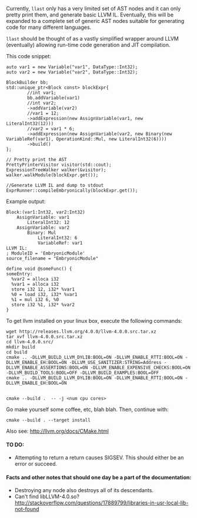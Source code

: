 Currently, `llast` only has a very limited set of AST nodes and it can only pretty print them, and generate basic 
LLVM IL.  Eventually, this will be expanded to a complete set of generic AST nodes suitable for generating code
for many different languages.

`llast` should be thought of as a vastly simplified wrapper around LLVM (eventually) allowing run-time code generation 
and JIT compilation.  


This code snippet:

    auto var1 = new Variable("var1", DataType::Int32);
    auto var2 = new Variable("var2", DataType::Int32);

    BlockBuilder bb;
    std::unique_ptr<Block const> blockExpr{
            //int var1;
            bb.addVariable(var1)
            //int var2;
            ->addVariable(var2)
            //var1 = 12;
            ->addExpression(new AssignVariable(var1, new LiteralInt32(12)))
            //var2 = var1 * 6;
            ->addExpression(new AssignVariable(var2, new Binary(new VariableRef(var1), OperationKind::Mul, new LiteralInt32(6))))
            ->build()
    };

    // Pretty print the AST
    PrettyPrinterVisitor visitor(std::cout);
    ExpressionTreeWalker walker(&visitor);
    walker.walkModule(blockExpr.get());

    //Generate LLVM IL and dump to stdout
    ExprRunner::compileEmbryonically(blockExpr.get());

Example output:
     
    Block:(var1:Int32, var2:Int32)
        AssignVariable: var1
            LiteralInt32: 12
        AssignVariable: var2
            Binary: Mul
                LiteralInt32: 6
                VariableRef: var1
    LLVM IL:
    ; ModuleID = 'EmbryonicModule'
    source_filename = "EmbryonicModule"
    
    define void @someFunc() {
    someEntry:
      %var2 = alloca i32
      %var1 = alloca i32
      store i32 12, i32* %var1
      %0 = load i32, i32* %var1
      %1 = mul i32 6, %0
      store i32 %1, i32* %var2
    }

To get llvm installed on your linux box, execute the following commands:

    wget http://releases.llvm.org/4.0.0/llvm-4.0.0.src.tar.xz
    tar xvf llvm-4.0.0.src.tar.xz
    cd llvm-4.0.0.src/
    mkdir build
    cd build
    cmake .. -DLLVM_BUILD_LLVM_DYLIB:BOOL=ON -DLLVM_ENABLE_RTTI:BOOL=ON -DLLVM_ENABLE_EH:BOOL=ON -DLLVM_USE_SANITIZER:STRING=Address -DLLVM_ENABLE_ASSERTIONS:BOOL=ON -DLLVM_ENABLE_EXPENSIVE_CHECKS:BOOL=ON -DLLVM_BUILD_TOOLS:BOOL=OFF -DLLVM_BUILD_EXAMPLES:BOOL=OFF
    cmake .. -DLLVM_BUILD_LLVM_DYLIB:BOOL=ON -DLLVM_ENABLE_RTTI:BOOL=ON -DLLVM_ENABLE_EH:BOOL=ON
     

    cmake --build .  -- -j <num cpu cores>

Go make yourself some coffee, etc, blah blah.  Then, continue with:

    cmake --build . --target install

Also see: http://llvm.org/docs/CMake.html

#### TO DO:

 - Attempting to return a return causes SIGSEV.  This should either be an error or succeed.
 
 #### Facts and other notes that should one day be a part of the documentation:
 
  - Destroying any node also destroys all of its descendants.
  - Can't find libLLVM-4.0.so?  http://stackoverflow.com/questions/17889799/libraries-in-usr-local-lib-not-found
  